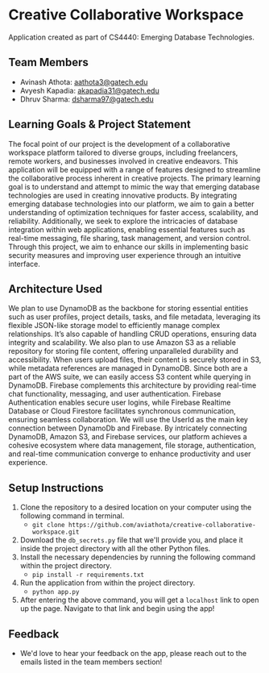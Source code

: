 # Creative Collaborative Workspace

Application created as part of CS4440: Emerging Database Technologies.

## Team Members

 - Avinash Athota: aathota3@gatech.edu
 - Avyesh Kapadia: akapadia31@gatech.edu
 - Dhruv Sharma: dsharma97@gatech.edu

## Learning Goals & Project Statement

The focal point of our project is the development of a collaborative workspace platform tailored to diverse groups, including freelancers, remote workers, and businesses involved in creative endeavors. This application will be equipped with a range of features designed to streamline the collaborative process inherent in creative projects. The primary learning goal is to understand and attempt to mimic the way that emerging database technologies are used in creating innovative products. By integrating emerging database technologies into our platform, we aim to gain a better understanding of optimization techniques for faster access, scalability, and reliability. Additionally, we seek to explore the intricacies of database integration within web applications, enabling essential features such as real-time messaging, file sharing, task management, and version control. Through this project, we aim to enhance our skills in implementing basic security measures and improving user experience through an intuitive interface.

## Architecture Used

We plan to use DynamoDB as the backbone for storing essential entities such as user profiles, project details, tasks, and file metadata, leveraging its flexible JSON-like storage model to efficiently manage complex relationships. It’s also capable of handling CRUD operations, ensuring data integrity and scalability. We also plan to use Amazon S3 as a reliable repository for storing file content, offering unparalleled durability and accessibility. When users upload files, their content is securely stored in S3, while metadata references are managed in DynamoDB. Since both are a part of the AWS suite, we can easily access S3 content while querying in DynamoDB. Firebase complements this architecture by providing real-time chat functionality, messaging, and user authentication. Firebase Authentication enables secure user logins, while Firebase Realtime Database or Cloud Firestore facilitates synchronous communication, ensuring seamless collaboration. We will use the UserId as the main key connection between DynamoDb and Firebase. By intricately connecting DynamoDB, Amazon S3, and Firebase services, our platform achieves a cohesive ecosystem where data management, file storage, authentication, and real-time communication converge to enhance productivity and user experience.

## Setup Instructions

1. Clone the repository to a desired location on your computer using the following command in terminal.
   - `git clone https://github.com/aviathota/creative-collaborative-workspace.git`
2. Download the `db_secrets.py` file that we'll provide you, and place it inside the project directory with all the other Python files.
3. Install the necessary dependencies by running the following command within the project directory.
   - `pip install -r requirements.txt`
4. Run the application from within the project directory.
   - `python app.py`
5. After entering the above command, you will get a `localhost` link to open up the page. Navigate to that link and begin using the app!

## Feedback

 - We'd love to hear your feedback on the app, please reach out to the emails listed in the team members section!